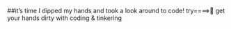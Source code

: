 ##it’s time I dipped my hands and took a look around to code!
try====>🤔 get your hands dirty with coding & tinkering
